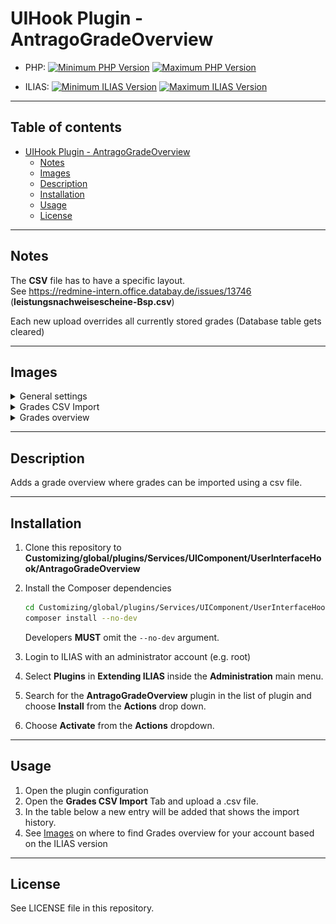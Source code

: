 # UIHook Plugin - AntragoGradeOverview

* PHP: [![Minimum PHP Version](https://img.shields.io/badge/Minimum_PHP-7.2.x-blue.svg)](https://php.net/) [![Maximum PHP Version](https://img.shields.io/badge/Maximum_PHP-7.4.x-blue.svg)](https://php.net/)

* ILIAS: [![Minimum ILIAS Version](https://img.shields.io/badge/Minimum_ILIAS-5.4.x-orange.svg)](https://ilias.de/) [![Maximum ILIAS Version](https://img.shields.io/badge/Maximum_ILIAS-7.x-orange.svg)](https://ilias.de/)

---
## Table of contents

- [UIHook Plugin - AntragoGradeOverview](#uihook-plugin---antragogradeoverview)
   * [Notes](#notes)
   * [Images](#images)
   * [Description](#description)
   * [Installation](#installation)
   * [Usage](#usage)
   * [License](#license)

---

## Notes

The **CSV** file has to have a specific layout.   
See https://redmine-intern.office.databay.de/issues/13746 (**leistungsnachweisescheine-Bsp.csv**)

Each new upload overrides all currently stored grades (Database table gets cleared)

---

## Images

<details>
<summary>General settings</summary>

![IMAGE](doc/images/general_settings.png)
</details>

<details>
<summary>Grades CSV Import</summary>

![IMAGE](doc/images/grades_csv_import.png)
</details>

<details>
<summary>Grades overview</summary>
   <details>
   <summary>Ilias 5.4</summary>
   
   ![IMAGE](doc/images/grades_overview_ilias54_step-1.png)
   ![IMAGE](doc/images/grades_overview_ilias54_step-2.png)
   ![IMAGE](doc/images/grades_overview_ilias54_step-3.png)
   </details>

   <details>
   <summary>Ilias 6.x and 7.x</summary>
   
   ![IMAGE](doc/images/grades_overview_ilias6and7_step-1.png)
   ![IMAGE](doc/images/grades_overview_ilias6and7_step-2.png)
   </details>
</details>

---

## Description

Adds a grade overview where grades can be imported using a csv file.

---

## Installation

1. Clone this repository to **Customizing/global/plugins/Services/UIComponent/UserInterfaceHook/AntragoGradeOverview**
2. Install the Composer dependencies
   ```bash
   cd Customizing/global/plugins/Services/UIComponent/UserInterfaceHook/AntragoGradeOverview
   composer install --no-dev
   ```
   Developers **MUST** omit the `--no-dev` argument.


3. Login to ILIAS with an administrator account (e.g. root)
4. Select **Plugins** in **Extending ILIAS** inside the **Administration** main menu.
5. Search for the **AntragoGradeOverview** plugin in the list of plugin and choose **Install** from the **Actions** drop
   down.
6. Choose **Activate** from the **Actions** dropdown.

---

## Usage

1. Open the plugin configuration
2. Open the **Grades CSV Import** Tab and upload a .csv file.
3. In the table below a new entry will be added that shows the import history.
4. See [Images](#images) on where to find Grades overview for your account based on the ILIAS version

---

## License

See LICENSE file in this repository.
